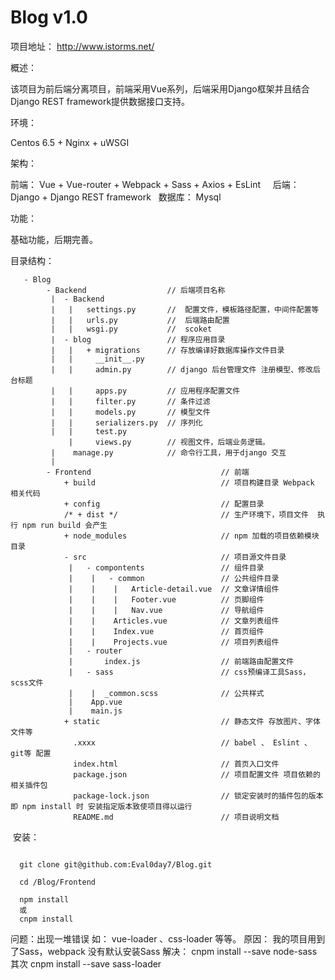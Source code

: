 # Blog v1.0

项目地址： http://www.istorms.net/
 
概述： 
      
   该项目为前后端分离项目，前端采用Vue系列，后端采用Django框架并且结合Django REST framework提供数据接口支持。
  
  
环境：
      
   Centos 6.5 + Nginx + uWSGI
  
架构：
      

   前端： Vue + Vue-router + Webpack + Sass + Axios + EsLint
    
   后端： Django + Django REST framework
   
   数据库： Mysql
  
 
功能：

   基础功能，后期完善。
  
 
目录结构：
  
  ```
     - Blog
         - Backend                  // 后端项目名称
          |  - Backend  
          |   |   settings.py       //  配置文件，模板路径配置，中间件配置等
          |   |   urls.py           //  后端路由配置 
          |   |   wsgi.py           //  scoket
          |  - blog                 // 程序应用目录
          |   |   + migrations      // 存放编译好数据库操作文件目录
          |   |     __init__.py   
          |   |     admin.py        // django 后台管理文件 注册模型、修改后台标题
          |   |     apps.py         // 应用程序配置文件
          |   |     filter.py       // 条件过滤
          |   |     models.py       // 模型文件
          |   |     serializers.py  // 序列化  
          |   |     test.py
              |     views.py        // 视图文件，后端业务逻辑。
          |    manage.py            // 命令行工具，用于django 交互
          |
         - Frontend                             // 前端
             + build                            // 项目构建目录 Webpack 相关代码
             + config                           // 配置目录
             /* + dist */                       // 生产环境下，项目文件  执行 npm run build 会产生
             + node_modules                     // npm 加载的项目依赖模块目录
             - src                              // 项目源文件目录
              |   - compontents                 // 组件目录
              |    |   - common                 // 公共组件目录
              |    |    |   Article-detail.vue  // 文章详情组件
              |    |    |   Footer.vue          // 页脚组件
              |    |    |   Nav.vue             // 导航组件
              |    |    Articles.vue            // 文章列表组件
              |    |    Index.vue               // 首页组件
              |    |    Projects.vue            // 项目列表组件
              |   - router
              |       index.js                  // 前端路由配置文件
              |   - sass                        // css预编译工具Sass，scss文件
              |    |  _common.scss              // 公共样式
              |    App.vue
              |    main.js
             + static                           // 静态文件 存放图片、字体文件等
               .xxxx                            // babel 、 Eslint 、 git等 配置
               index.html                       // 首页入口文件
               package.json                     // 项目配置文件 项目依赖的相关插件包
               package-lock.json                // 锁定安装时的插件包的版本 即 npm install 时 安装指定版本致使项目得以运行
               README.md                        // 项目说明文档
```

  安装：
  
```
  
  git clone git@github.com:Eval0day7/Blog.git
  
  cd /Blog/Frontend
  
  npm install
  或
  cnpm install
```
问题：出现一堆错误 如： vue-loader 、css-loader 等等。 原因： 我的项目用到了Sass，webpack 没有默认安装Sass 解决： cnpm install --save node-sass 其次 cnpm install --save sass-loader



